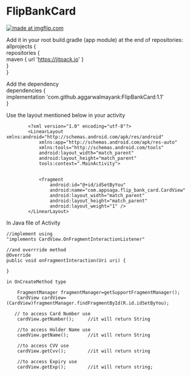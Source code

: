 # FlipBankCard

<a href="https://imgflip.com/gif/32jamg"><img src="https://i.imgflip.com/32jamg.gif" title="made at imgflip.com"/></a>



Add it in your root build.gradle (app module) at the end of repositories:<br/>
    allprojects {<br/>
        repositories {<br/>
            maven { url 'https://jitpack.io' }<br/>
        }<br/>
      }<br/>
   
Add the dependency<br/>
    dependencies {<br/>
              implementation 'com.github.aggarwalmayank:FlipBankCard:1.1'<br/>
      }<br/>

Use the layout mentioned below in your activity

            <?xml version="1.0" encoding="utf-8"?>
            <LinearLayout xmlns:android="http://schemas.android.com/apk/res/android"
                xmlns:app="http://schemas.android.com/apk/res-auto"
                xmlns:tools="http://schemas.android.com/tools"
                android:layout_width="match_parent"
                android:layout_height="match_parent"
                tools:context=".MainActivity">


                <fragment
                    android:id="@+id/idSetByYou"
                    android:name="com.appsaga.flip_bank_card.CardView"
                    android:layout_width="match_parent"
                    android:layout_height="match_parent"
                    android:layout_weight="1" />
            </LinearLayout>
            
In Java file of Activity 
  
    //implement using 
    "implements CardView.OnFragmentInteractionListener" 
    
    //and overrride method  
    @Override
    public void onFragmentInteraction(Uri uri) {

    }
    
    in OnCreateMethod type
    
        FragmentManager fragmentManager=getSupportFragmentManager();
        CardView cardView=(CardView)fragmentManager.findFragmentById(R.id.idSetByYou);
        
       // to access Card Number use
        cardView.getNumber();     //it will return String
        
        //to access Holder Name use
        caedView.getName();       //it will return String
        
        //to access CVV use
        cardView.getCvv();        //it will return string
        
        //to access Expiry use
        cardView.getExp();        //it will return string;
